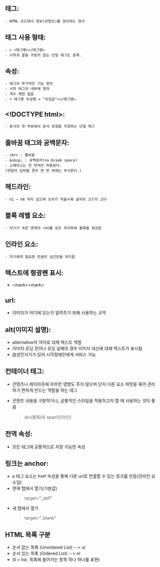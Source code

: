 ## 태그:

    - HTML 코드에서 정보(콘텐츠)를 정의하는 형식

## 태그 사용 형태:

    - > <태그명></태그명>
    - 시작과 끝을 구분치 않는 단일 태그도 존재.

## 속성:

    - 태그의 부가적인 기능 정의
    - 시작 태그의 내부에 정의
    - 개수 제한 없음
    - > 태그명 속성명 = "속성값"></태그명>

## &#60;!DOCTYPE html>:

    - 문서의 첫 부분에서 문서 유형을 지정하는 단일 태그

## 줄바꿈 태그와 공백문자:

    - <br> : 줄바꿈
    - &nbsp; : 공백문자(no-break space)
    - 스페이스는 한 번씩만 허용된다.
    (연달아 입력할 경우 한 번 외에는 무시한다.)

## 헤드라인:

    - h1 ~ h6 까지 있으며 숫자가 작을수록 글자의 크기가 크다

## 블록 레벨 요소:

    - 자기가 속한 영역의 너비를 모두 차지하여 블록을 형성함

## 인라인 요소:

    - 자기에게 필요한 만큼의 공간만을 차지함

## 텍스트에 형광펜 표시:

- &#60;mark>&#60;mark>

## url:

- 이미지가 어디에 있는지 알려주기 위해 사용하는 규약

## alt(이미지 설명):

- alternative의 약자로 대체 텍스트 역할
- 이미지 로딩 전이나 로딩 실패의 경우 이미지 대신에 대체 텍스트가 표시됨
- 음성인식기가 있어 시각장애인에게 서비스 가능

## 컨테이너 태그:

- 콘텐츠나 레이아웃에 아무런 영향도 주지 않으며 단지 다른 요소 여럿을 묶어 관리하기 편하게 만드는 역할을 하는 태그
- 콘텐츠 내용을 구분하거나, 공통적인 스타일을 적용하고자 할 때 사용하는 것이 좋음

  > div(블록)와 span(인라인)

## 전역 속성:

- 모든 태그에 공통적으로 지정 가능한 속성

## 링크는 anchor:

- a 태그 요소는 href 속성을 통해 다른 url로 연결할 수 있는 링크를 만듬(인라인 요소임)
- 현재 탭에서 열기(기본값)
  > target="\_self"
- 새 탭에서 열기
  > target="\_blank"

## HTML 목록 구분

- 순서 없는 목록
  (Unordered List)
  --> ul
- 순서 있는 목록
  (Ordered List)
  --> ol
- (li = list. 목록에 들어가는 항목 하나 하나를 표현)
